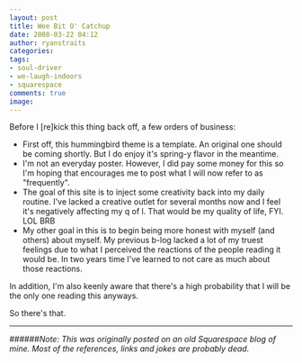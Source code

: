 ```yaml
---
layout: post
title: Wee Bit O' Catchup
date: 2008-03-22 04:12
author: ryanstraits
categories: 
tags:
- soul-driver
- we-laugh-indoors
- squarespace
comments: true
image: 
---
```


Before I [re]kick this thing back off, a few orders of business:

<!-- break -->

+ First off, this hummingbird theme is a template. An original one should be coming shortly. But I do enjoy it's spring-y flavor in the meantime.
+ I'm not an everyday poster. However, I did pay some money for this so I'm hoping that encourages me to post what I will now refer to as "frequently".
+ The goal of this site is to inject some creativity back into my daily routine. I've lacked a creative outlet for several months now and I feel it's negatively affecting my q of l. That would be my quality of life, FYI. LOL BRB
+ My other goal in this is to begin being more honest with myself (and others) about myself. My previous b-log lacked a lot of my truest feelings due to what I perceived the reactions of the people reading it would be. In two years time I've learned to not care as much about those reactions.

In addition, I'm also keenly aware that there's a high probability that I will be the only one reading this anyways.

So there's that.

---

######*Note: This was originally posted on an old Squarespace blog of mine. Most of the references, links and jokes are probably dead.*
